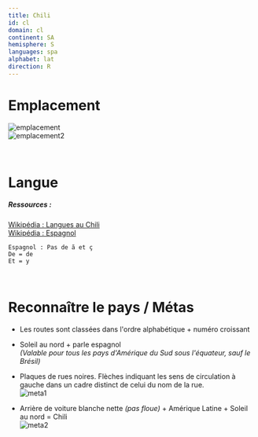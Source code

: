 ```yaml
---
title: Chili
id: cl
domain: cl
continent: SA
hemisphere: S
languages: spa
alphabet: lat
direction: R
---
```


# Emplacement

![emplacement](https://upload.wikimedia.org/wikipedia/commons/thumb/5/5d/CHL_orthographic.svg/200px-CHL_orthographic.svg.png)  
![emplacement2](https://upload.wikimedia.org/wikipedia/commons/thumb/5/51/Chili_carte.png/275px-Chili_carte.png)

<br/>

# Langue

##### Ressources :

[Wikipédia : Langues au Chili](https://fr.wikipedia.org/wiki/Langues_au_Chili)  
[Wikipédia : Espagnol](https://fr.wikipedia.org/wiki/Espagnol)  

```
Espagnol : Pas de ã et ç
De = de
Et = y
```

<br/>

# Reconnaître le pays / Métas

- Les routes sont classées dans l'ordre alphabétique + numéro croissant
- Soleil au nord + parle espagnol  
  *(Valable pour tous les pays d'Amérique du Sud sous l'équateur, sauf le Brésil)*
- Plaques de rues noires. Flèches indiquant les sens de circulation à gauche dans un cadre distinct de celui du nom de la rue.  
  ![meta1](/images/cl_geoguessr.png)

- Arrière de voiture blanche nette _(pas floue)_ + Amérique Latine + Soleil au nord = Chili  
  ![meta2](/images/cl_geoguessr2.png)
